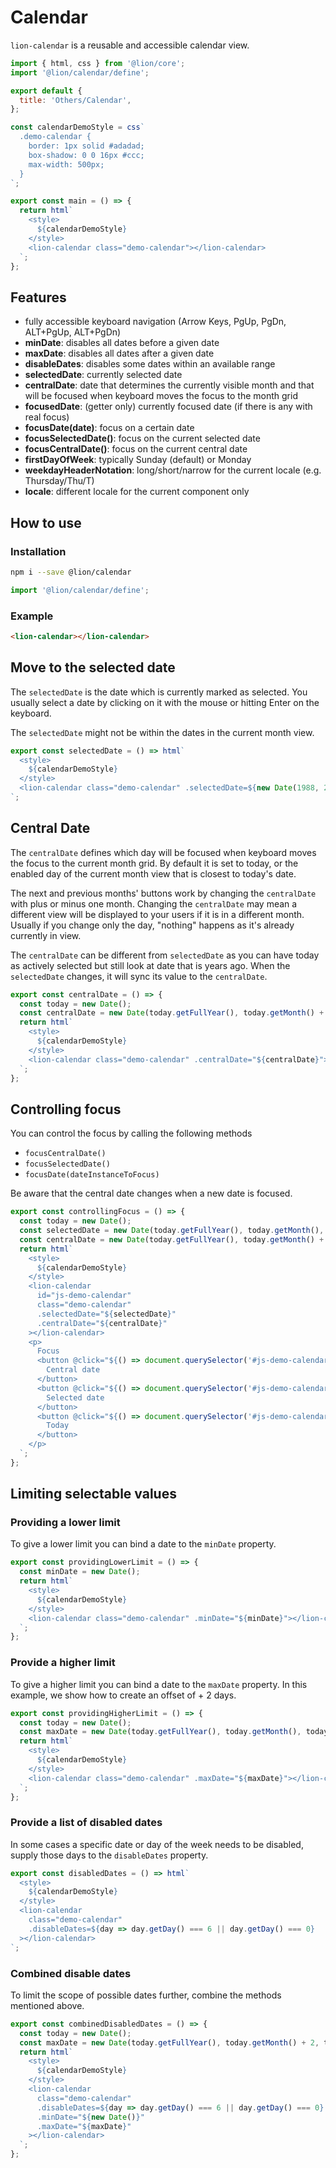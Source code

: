 # Calendar

`lion-calendar` is a reusable and accessible calendar view.

```js script
import { html, css } from '@lion/core';
import '@lion/calendar/define';

export default {
  title: 'Others/Calendar',
};

const calendarDemoStyle = css`
  .demo-calendar {
    border: 1px solid #adadad;
    box-shadow: 0 0 16px #ccc;
    max-width: 500px;
  }
`;
```

```js story
export const main = () => {
  return html`
    <style>
      ${calendarDemoStyle}
    </style>
    <lion-calendar class="demo-calendar"></lion-calendar>
  `;
};
```

## Features

- fully accessible keyboard navigation (Arrow Keys, PgUp, PgDn, ALT+PgUp, ALT+PgDn)
- **minDate**: disables all dates before a given date
- **maxDate**: disables all dates after a given date
- **disableDates**: disables some dates within an available range
- **selectedDate**: currently selected date
- **centralDate**: date that determines the currently visible month and that will be focused when keyboard moves the focus to the month grid
- **focusedDate**: (getter only) currently focused date (if there is any with real focus)
- **focusDate(date)**: focus on a certain date
- **focusSelectedDate()**: focus on the current selected date
- **focusCentralDate()**: focus on the current central date
- **firstDayOfWeek**: typically Sunday (default) or Monday
- **weekdayHeaderNotation**: long/short/narrow for the current locale (e.g. Thursday/Thu/T)
- **locale**: different locale for the current component only

## How to use

### Installation

```bash
npm i --save @lion/calendar
```

```js
import '@lion/calendar/define';
```

### Example

```html
<lion-calendar></lion-calendar>
```

## Move to the selected date

The `selectedDate` is the date which is currently marked as selected.
You usually select a date by clicking on it with the mouse or hitting Enter on the keyboard.

The `selectedDate` might not be within the dates in the current month view.

```js preview-story
export const selectedDate = () => html`
  <style>
    ${calendarDemoStyle}
  </style>
  <lion-calendar class="demo-calendar" .selectedDate=${new Date(1988, 2, 5)}></lion-calendar>
`;
```

## Central Date

The `centralDate` defines which day will be focused when keyboard moves the focus to the current month grid.
By default it is set to today, or the enabled day of the current month view that is closest to today's date.

The next and previous months' buttons work by changing the `centralDate` with plus or minus one month.
Changing the `centralDate` may mean a different view will be displayed to your users if it is in a different month.
Usually if you change only the day, "nothing" happens as it's already currently in view.

The `centralDate` can be different from `selectedDate` as you can have today as actively selected but still look at date that is years ago.
When the `selectedDate` changes, it will sync its value to the `centralDate`.

```js preview-story
export const centralDate = () => {
  const today = new Date();
  const centralDate = new Date(today.getFullYear(), today.getMonth() + 1, today.getDate());
  return html`
    <style>
      ${calendarDemoStyle}
    </style>
    <lion-calendar class="demo-calendar" .centralDate="${centralDate}"></lion-calendar>
  `;
};
```

## Controlling focus

You can control the focus by calling the following methods

- `focusCentralDate()`
- `focusSelectedDate()`
- `focusDate(dateInstanceToFocus)`

Be aware that the central date changes when a new date is focused.

```js preview-story
export const controllingFocus = () => {
  const today = new Date();
  const selectedDate = new Date(today.getFullYear(), today.getMonth(), today.getDate() + 1);
  const centralDate = new Date(today.getFullYear(), today.getMonth() + 1, today.getDate());
  return html`
    <style>
      ${calendarDemoStyle}
    </style>
    <lion-calendar
      id="js-demo-calendar"
      class="demo-calendar"
      .selectedDate="${selectedDate}"
      .centralDate="${centralDate}"
    ></lion-calendar>
    <p>
      Focus
      <button @click="${() => document.querySelector('#js-demo-calendar').focusCentralDate()}">
        Central date
      </button>
      <button @click="${() => document.querySelector('#js-demo-calendar').focusSelectedDate()}">
        Selected date
      </button>
      <button @click="${() => document.querySelector('#js-demo-calendar').focusDate(today)}">
        Today
      </button>
    </p>
  `;
};
```

## Limiting selectable values

### Providing a lower limit

To give a lower limit you can bind a date to the `minDate` property.

```js preview-story
export const providingLowerLimit = () => {
  const minDate = new Date();
  return html`
    <style>
      ${calendarDemoStyle}
    </style>
    <lion-calendar class="demo-calendar" .minDate="${minDate}"></lion-calendar>
  `;
};
```

### Provide a higher limit

To give a higher limit you can bind a date to the `maxDate` property. In this example, we show how to create an offset of + 2 days.

```js preview-story
export const providingHigherLimit = () => {
  const today = new Date();
  const maxDate = new Date(today.getFullYear(), today.getMonth(), today.getDate() + 2);
  return html`
    <style>
      ${calendarDemoStyle}
    </style>
    <lion-calendar class="demo-calendar" .maxDate="${maxDate}"></lion-calendar>
  `;
};
```

### Provide a list of disabled dates

In some cases a specific date or day of the week needs to be disabled, supply those days to the `disableDates` property.

```js preview-story
export const disabledDates = () => html`
  <style>
    ${calendarDemoStyle}
  </style>
  <lion-calendar
    class="demo-calendar"
    .disableDates=${day => day.getDay() === 6 || day.getDay() === 0}
  ></lion-calendar>
`;
```

### Combined disable dates

To limit the scope of possible dates further, combine the methods mentioned above.

```js preview-story
export const combinedDisabledDates = () => {
  const today = new Date();
  const maxDate = new Date(today.getFullYear(), today.getMonth() + 2, today.getDate());
  return html`
    <style>
      ${calendarDemoStyle}
    </style>
    <lion-calendar
      class="demo-calendar"
      .disableDates=${day => day.getDay() === 6 || day.getDay() === 0}
      .minDate="${new Date()}"
      .maxDate="${maxDate}"
    ></lion-calendar>
  `;
};
```
